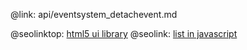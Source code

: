 @link: api/eventsystem_detachevent.md

@seolinktop: [html5 ui library](https://webix.com)
@seolink: [list in javascript](https://webix.com/widget/list/)
